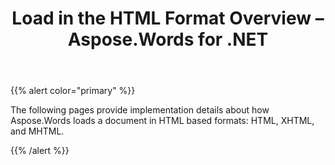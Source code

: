 ﻿---
title: Load in the HTML Format Overview – Aspose.Words for .NET
articleTitle: Load in the HTML Format Overview
linktitle: Load in the HTML Format Overview
description: "Aspose.Words for .NET allows you to work with various features supported on HTML-based format import."
type: docs
weight: 70
url: /net/load-in-the-html-format-overview/
---

{{% alert color="primary" %}} 

The following pages provide implementation details about how Aspose.Words loads a document in HTML based formats: HTML, XHTML, and MHTML.

{{% /alert %}}

